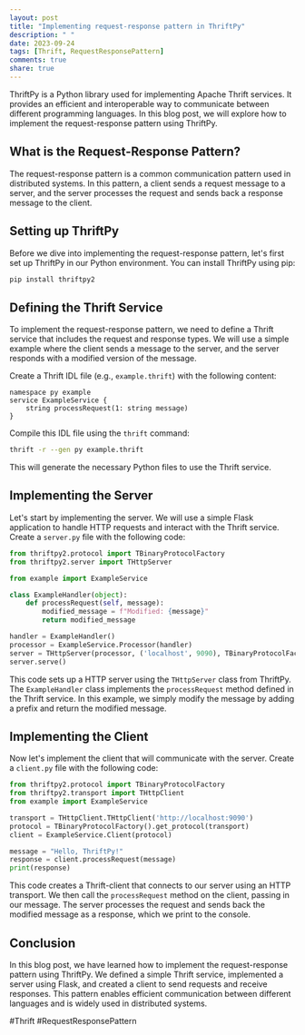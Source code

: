 ```yaml
---
layout: post
title: "Implementing request-response pattern in ThriftPy"
description: " "
date: 2023-09-24
tags: [Thrift, RequestResponsePattern]
comments: true
share: true
---
```


ThriftPy is a Python library used for implementing Apache Thrift services. It provides an efficient and interoperable way to communicate between different programming languages. In this blog post, we will explore how to implement the request-response pattern using ThriftPy.

## What is the Request-Response Pattern?

The request-response pattern is a common communication pattern used in distributed systems. In this pattern, a client sends a request message to a server, and the server processes the request and sends back a response message to the client.

## Setting up ThriftPy

Before we dive into implementing the request-response pattern, let's first set up ThriftPy in our Python environment. You can install ThriftPy using pip:

```python
pip install thriftpy2
```

## Defining the Thrift Service

To implement the request-response pattern, we need to define a Thrift service that includes the request and response types. We will use a simple example where the client sends a message to the server, and the server responds with a modified version of the message.

Create a Thrift IDL file (e.g., `example.thrift`) with the following content:

```thrift
namespace py example
service ExampleService {
    string processRequest(1: string message)
}
```

Compile this IDL file using the `thrift` command:

```bash
thrift -r --gen py example.thrift
```

This will generate the necessary Python files to use the Thrift service.

## Implementing the Server

Let's start by implementing the server. We will use a simple Flask application to handle HTTP requests and interact with the Thrift service. Create a `server.py` file with the following code:

```python
from thriftpy2.protocol import TBinaryProtocolFactory
from thriftpy2.server import THttpServer

from example import ExampleService

class ExampleHandler(object):
    def processRequest(self, message):
        modified_message = f"Modified: {message}"
        return modified_message

handler = ExampleHandler()
processor = ExampleService.Processor(handler)
server = THttpServer(processor, ('localhost', 9090), TBinaryProtocolFactory())
server.serve()
```

This code sets up a HTTP server using the `THttpServer` class from ThriftPy. The `ExampleHandler` class implements the `processRequest` method defined in the Thrift service. In this example, we simply modify the message by adding a prefix and return the modified message.

## Implementing the Client

Now let's implement the client that will communicate with the server. Create a `client.py` file with the following code:

```python
from thriftpy2.protocol import TBinaryProtocolFactory
from thriftpy2.transport import THttpClient
from example import ExampleService

transport = THttpClient.THttpClient('http://localhost:9090')
protocol = TBinaryProtocolFactory().get_protocol(transport)
client = ExampleService.Client(protocol)

message = "Hello, ThriftPy!"
response = client.processRequest(message)
print(response)
```

This code creates a Thrift-client that connects to our server using an HTTP transport. We then call the `processRequest` method on the client, passing in our message. The server processes the request and sends back the modified message as a response, which we print to the console.

## Conclusion

In this blog post, we have learned how to implement the request-response pattern using ThriftPy. We defined a simple Thrift service, implemented a server using Flask, and created a client to send requests and receive responses. This pattern enables efficient communication between different languages and is widely used in distributed systems.

#Thrift #RequestResponsePattern